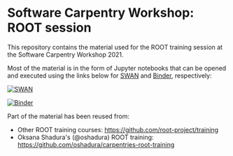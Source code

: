 # Software Carpentry Workshop: ROOT session

This repository contains the material used for the ROOT training session at the Software Carpentry Workshop 2021.

Most of the material is in the form of Jupyter notebooks that can be opened and executed using the links below for [SWAN](https://swan.cern.ch) and [Binder](https://mybinder.org), respectively:

[![SWAN](https://swan.web.cern.ch/sites/swan.web.cern.ch/files/pictures/open_in_swan.svg)](https://cern.ch/swanserver/cgi-bin/go?projurl=https://github.com/root-project/software-carpentry.git)

[![Binder](https://mybinder.org/badge_logo.svg)](https://mybinder.org/v2/gh/root-project/software-carpentry/master)

Part of the material has been reused from:
* Other ROOT training courses: https://github.com/root-project/training
* Oksana Shadura's (@oshadura) ROOT training: https://github.com/oshadura/carpentries-root-training
